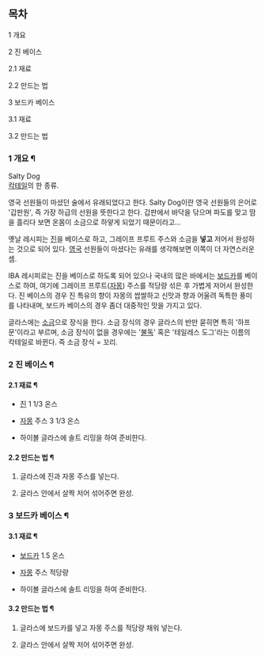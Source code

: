## 목차

    

1 개요

2 진 베이스

    

2.1 재료

2.2 만드는 법

3 보드카 베이스

    

3.1 재료

3.2 만드는 법

### 1 개요 ¶

Salty Dog  
[칵테일](%EC%B9%B5%ED%85%8C%EC%9D%BC.md)의 한 종류.

  

영국 선원들이 마셨던 술에서 유래되었다고 한다. Salty Dog이란 영국 선원들의 은어로 '갑판원', 즉 가장 하급의 선원을 뜻한다고
한다. 갑판에서 바닥을 닦으며 파도를 맞고 땀을 흘리다 보면 온몸이 소금으로 하얗게 되었기 때문이라고...  

  

옛날 레시피는 [진](%EC%A7%84.md)을 베이스로 하고, 그레이프 프루트 주스와 소금을 **넣고** 저어서 완성하는 것으로 되어
있다. [영국](%EC%98%81%EA%B5%AD.md) 선원들이 마셨다는 유래를 생각해보면 이쪽이 더 자연스러운 셈.

  

IBA 레시피로는 진을 베이스로 하도록 되어 있으나 국내의 많은 바에서는
[보드카](%EB%B3%B4%EB%93%9C%EC%B9%B4.md)를 베이스로 하여, 여기에 그레이프
프루트([자몽](%EC%9E%90%EB%AA%BD.md)) 주스를 적당량 섞은 후 가볍게 저어서 완성한다. 진 베이스의 경우 진 특유의
향이 자몽의 쌉쌀하고 신맛과 향과 어울려 독특한 풍미를 나타내며, 보드카 베이스의 경우 좀더 대중적인 맛을 가지고 있다.

  

글라스에는 [소금](%EC%86%8C%EA%B8%88.md)으로 장식을 한다. 소금 장식의 경우 글라스의 반만 묻히면 특히 '하프
문'이라고 부르며, 소금 장식이 없을 경우에는 '[불독](%EB%B6%88%EB%8F%85.md)' 혹은 '테일레스 도그'라는 이름의
칵테일로 바뀐다. 즉 소금 장식 = 꼬리.

  

### 2 진 베이스 ¶

#### 2.1 재료 ¶

  * [진](%EC%A7%84%28%EC%88%A0%29.md) 1 1/3 온스
  * [자몽](%EC%9E%90%EB%AA%BD.md) 주스 3 1/3 온스  

  * 하이볼 글라스에 솔트 리밍을 하여 준비한다.  

#### 2.2 만드는 법 ¶

  1. 글라스에 진과 자몽 주스를 넣는다.  

  2. 글라스 안에서 살짝 저어 섞어주면 완성.  

### 3 보드카 베이스 ¶

#### 3.1 재료 ¶

  * [보드카](%EB%B3%B4%EB%93%9C%EC%B9%B4.md) 1.5 온스
  * [자몽](%EC%9E%90%EB%AA%BD.md) 주스 적당량  

  * 하이볼 글라스에 솔트 리밍을 하여 준비한다.  

#### 3.2 만드는 법 ¶

  1. 글라스에 보드카를 넣고 자몽 주스를 적당량 채워 넣는다.  

  2. 글라스 안에서 살짝 저어 섞어주면 완성.  

